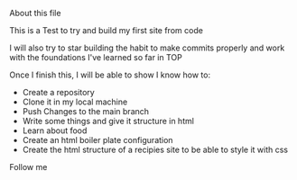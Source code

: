 About this file
<p>This is a Test to try and build my first site from code</p>
<p>I will also try to star building the habit to make commits properly and work with the foundations I've learned so far in TOP</p>
<p> Once I finish this, I will be able to show I know how to:</p>
<ul>
<li>Create a repository</li>
<li>Clone it in my local machine</li>
<li>Push Changes to the main branch </li>
<li>Write some things and give it structure in html</li>
<li> Learn about food </li>
<li> Create an html boiler plate configuration</li>
<li> Create the html structure of a recipies site to be able to style it with css</li>

</ul>


Follow me